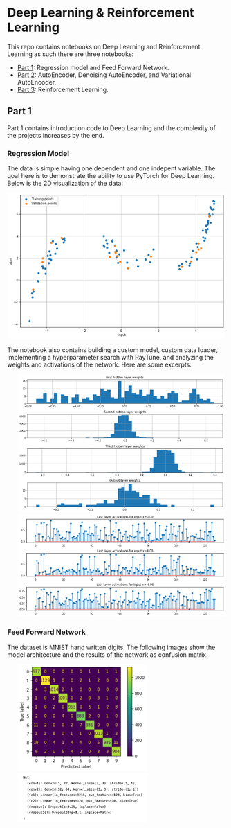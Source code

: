 # Deep Learning & Reinforcement Learning

This repo contains notebooks on Deep Learning and Reinforcement Learning as such there are three notebooks:
- [Part 1](nndl_orkhan_bayramli_hw1.ipynb): Regression model and Feed Forward Network.
- [Part 2](nndl_orkhan_bayramli_hw2.ipynb): AutoEncoder, Denoising AutoEncoder, and Variational AutoEncoder.
- [Part 3](nndl_orkhan_bayramli_hw3.ipynb): Reinforcement Learning.


## Part 1

Part 1 contains introduction code to Deep Learning and the complexity of the projects increases by the end.

### Regression Model

The data is simple having one dependent and one indepent variable. The goal here is to demonstrate the ability to use PyTorch for Deep Learning. Below is the 2D visualization of the data:

<img src="figures/regression_model_data.png" alt="Data for Regression Model" width=600px style="background-color: #FFFFFF;">

The notebook also contains building a custom model, custom data loader, implementing a hyperparameter search with RayTune, and analyzing the weights and activations of the network. Here are some excerpts:

<ul>
    <img src="figures/regression_model_weights.png" width=500px style="background-color: #FFFFFF;">
    <img src="figures/regression_model_activations.png" width=500px style="background-color: #FFFFFF;">
</ul>

### Feed Forward Network

The dataset is MNIST hand written digits. The following images show the model architecture and the results of the network as confusion matrix.

<ul>
    <img src="figures/ffn_res.png" width=300px style="background-color: #FFFFFF;">
    <img src="figures/ffn_model.png" width=300px style="background-color: #FFFFFF;">
</ul>
